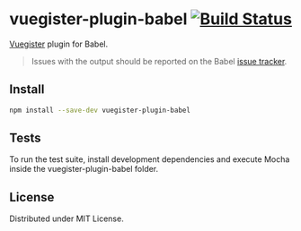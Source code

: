 # vuegister-plugin-babel [![Build Status](https://travis-ci.org/iatsiuk/vuegister-plugin-babel.svg?branch=master)](https://travis-ci.org/iatsiuk/vuegister-plugin-babel)

[Vuegister](https://github.com/iatsiuk/vuegister) plugin for Babel.

> Issues with the output should be reported on the Babel [issue tracker](https://phabricator.babeljs.io/).

## Install

```sh
npm install --save-dev vuegister-plugin-babel
```

## Tests

To run the test suite, install development dependencies and execute Mocha inside the vuegister-plugin-babel folder.

## License

Distributed under MIT License.
